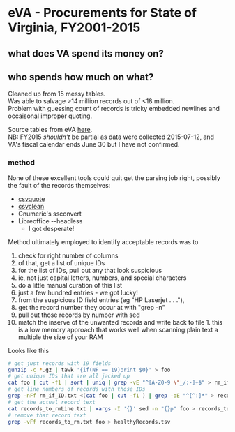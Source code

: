 # eVA - Procurements for State of Virginia, FY2001-2015
## what does VA spend its money on?
## who spends how much on what?

Cleaned up from 15 messy tables.  
Was able to salvage >14 million records out of <18 million.  
Problem with guessing count of records is tricky embedded newlines and occaisonal improper quoting.

Source tables from eVA [here](https://eva.virginia.gov/pages/eva-opendatasets.htm).  
NB: FY2015 _shouldn't_ be partial as data were collected 2015-07-12, and VA's fiscal calendar ends June 30 but I have not confirmed.


### method

None of these excellent tools could quit get the parsing job right, possibly the fault of the records themselves:

* [csvquote](https://github.com/dbro/csvquote)
* [csvclean](https://github.com/onyxfish/csvkit)
* Gnumeric's ssconvert
* Libreoffice --headless
  * I got desperate!

Method ultimately employed to identify acceptable records was to
 
1. check for right number of columns
1. of that, get a list of unique IDs
1. for the list of IDs, pull out any that look suspicious
  1. ie, not just capital letters, numbers, and special characters
1. do a little manual curation of this list
  1. just a few hundred entries - we got lucky!
1. from the suspicious ID field entries (eg "HP Laserjet . . ."), 
  1. get the record number they occur at with "grep -n"
  1. pull out those records by number with sed
  1. match the inserve of the unwanted records and write back to file
    1. this is a low memory approach that works well when scanning plain text a multiple the size of your RAM


Looks like this

```bash
# get just records with 19 fields
gunzip -c *.gz | tawk '{if(NF == 19)print $0}' > foo
# get unique IDs that are all jacked up
cat foo | cut -f1 | sort | uniq | grep -vE "^[A-Z0-9 \"_/:-]+$" > rm_if_ID.txt
# get line numbers of records with those IDs
grep -nFf rm_if_ID.txt <(cat foo | cut -f1 ) | grep -oE "^[^:]*" > records_to_rmLine.txt
# get the actual record text
cat records_to_rmLine.txt | xargs -I '{}' sed -n "{}p" foo > records_to_rm.txt
# remove that record text
grep -vFf records_to_rm.txt foo > healthyRecords.tsv
```
